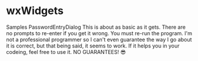 # wxWidgets
Samples
PasswordEntryDialog
This is about as basic as it gets. There are no prompts to re-enter if you get it wrong. You must re-run the program. I'm not a 
professional programmer so I can't even guarantee the way I go about it is correct, but that being said, it seems to work.
If it helps you in your codeing, feel free to use it. NO GUARANTEES! 😎
